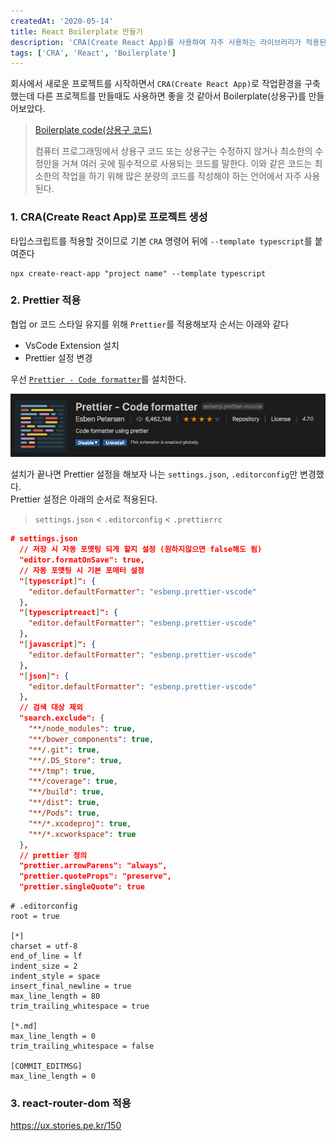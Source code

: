 ```yaml
---
createdAt: '2020-05-14'
title: React Boilerplate 만들기
description: 'CRA(Create React App)를 사용하여 자주 사용하는 라이브러리가 적용된 Boilerplate(상용구)를 만들어보자'
tags: ['CRA', 'React', 'Boilerplate']
---
```


회사에서 새로운 프로젝트를 시작하면서 `CRA(Create React App)`로 작업환경을 구축했는데 다른 프로젝트를 만들때도 사용하면 좋을 것 같아서 Boilerplate(상용구)를 만들어보았다.

> [Boilerplate code(상용구 코드)](https://ko.wikipedia.org/wiki/%EC%83%81%EC%9A%A9%EA%B5%AC_%EC%BD%94%EB%93%9C)
>
> 컴퓨터 프로그래밍에서 상용구 코드 또는 상용구는 수정하지 않거나 최소한의 수정만을 거쳐 여러 곳에 필수적으로 사용되는 코드를 말한다. 이와 같은 코드는 최소한의 작업을 하기 위해 많은 분량의 코드를 작성해야 하는 언어에서 자주 사용된다.

### 1. CRA(Create React App)로 프로젝트 생성

타입스크립트를 적용할 것이므로 기본 `CRA` 명령어 뒤에 `--template typescript`를 붙여준다

```shell
npx create-react-app "project name" --template typescript
```

### 2. Prettier 적용

협업 or 코드 스타일 유지를 위해 `Prettier`를 적용해보자 순서는 아래와 같다

-   VsCode Extension 설치
-   Prettier 설정 변경

우선 [`Prettier - Code formatter`](https://marketplace.visualstudio.com/items?itemName=esbenp.prettier-vscode)를 설치한다.

![Prettier - Code formatter](./vscodePrettier.png 'Prettier - Code formatter')

설치가 끝나면 Prettier 설정을 해보자 나는 `settings.json`, `.editorconfig`만 변경했다. <br/>
Prettier 설정은 아래의 순서로 적용된다.

> `settings.json` < `.editorconfig` < `.prettierrc`

```json
# settings.json
  // 저장 시 자동 포맷팅 되게 할지 설정 (원하지않으면 false해도 됨)
  "editor.formatOnSave": true,
  // 자동 포맷팅 시 기본 포매터 설정
  "[typescript]": {
    "editor.defaultFormatter": "esbenp.prettier-vscode"
  },
  "[typescriptreact]": {
    "editor.defaultFormatter": "esbenp.prettier-vscode"
  },
  "[javascript]": {
    "editor.defaultFormatter": "esbenp.prettier-vscode"
  },
  "[json]": {
    "editor.defaultFormatter": "esbenp.prettier-vscode"
  },
  // 검색 대상 제외
  "search.exclude": {
    "**/node_modules": true,
    "**/bower_components": true,
    "**/.git": true,
    "**/.DS_Store": true,
    "**/tmp": true,
    "**/coverage": true,
    "**/build": true,
    "**/dist": true,
    "**/Pods": true,
    "**/*.xcodeproj": true,
    "**/*.xcworkspace": true
  },
  // prettier 정의
  "prettier.arrowParens": "always",
  "prettier.quoteProps": "preserve",
  "prettier.singleQuote": true
```

```shell
# .editorconfig
root = true

[*]
charset = utf-8
end_of_line = lf
indent_size = 2
indent_style = space
insert_final_newline = true
max_line_length = 80
trim_trailing_whitespace = true

[*.md]
max_line_length = 0
trim_trailing_whitespace = false

[COMMIT_EDITMSG]
max_line_length = 0
```

### 3. react-router-dom 적용

https://ux.stories.pe.kr/150
